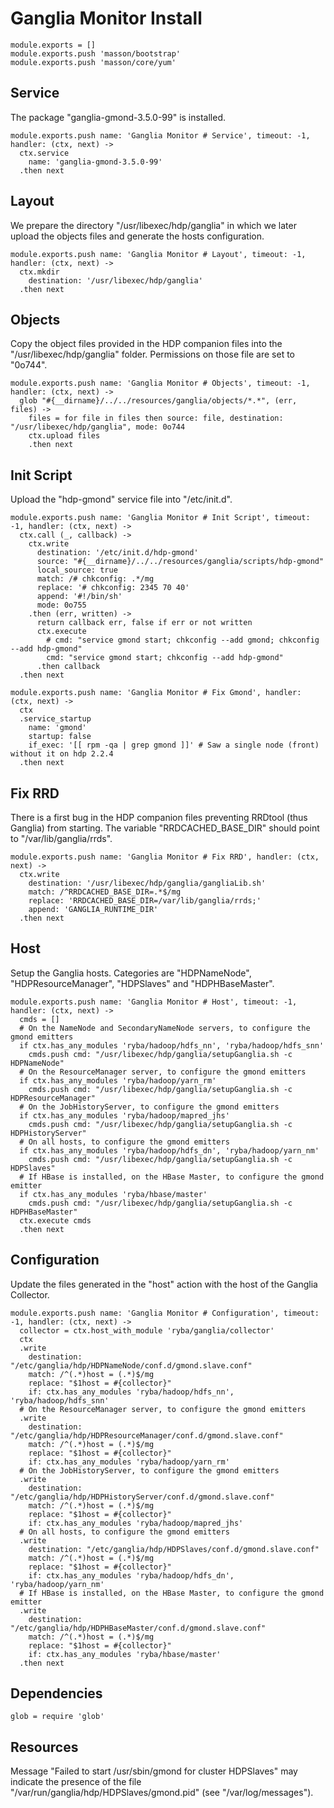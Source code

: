 
# Ganglia Monitor Install

    module.exports = []
    module.exports.push 'masson/bootstrap'
    module.exports.push 'masson/core/yum'

## Service

The package "ganglia-gmond-3.5.0-99" is installed.

    module.exports.push name: 'Ganglia Monitor # Service', timeout: -1, handler: (ctx, next) ->
      ctx.service
        name: 'ganglia-gmond-3.5.0-99'
      .then next

## Layout

We prepare the directory "/usr/libexec/hdp/ganglia" in which we later upload
the objects files and generate the hosts configuration.

    module.exports.push name: 'Ganglia Monitor # Layout', timeout: -1, handler: (ctx, next) ->
      ctx.mkdir
        destination: '/usr/libexec/hdp/ganglia'
      .then next

## Objects

Copy the object files provided in the HDP companion files into the
"/usr/libexec/hdp/ganglia" folder. Permissions on those file are set to "0o744".

    module.exports.push name: 'Ganglia Monitor # Objects', timeout: -1, handler: (ctx, next) ->
      glob "#{__dirname}/../../resources/ganglia/objects/*.*", (err, files) ->
        files = for file in files then source: file, destination: "/usr/libexec/hdp/ganglia", mode: 0o744
        ctx.upload files
        .then next

## Init Script

Upload the "hdp-gmond" service file into "/etc/init.d".

    module.exports.push name: 'Ganglia Monitor # Init Script', timeout: -1, handler: (ctx, next) ->
      ctx.call (_, callback) ->
        ctx.write
          destination: '/etc/init.d/hdp-gmond'
          source: "#{__dirname}/../../resources/ganglia/scripts/hdp-gmond"
          local_source: true
          match: /# chkconfig: .*/mg
          replace: '# chkconfig: 2345 70 40'
          append: '#!/bin/sh'
          mode: 0o755
        .then (err, written) ->
          return callback err, false if err or not written
          ctx.execute
            # cmd: "service gmond start; chkconfig --add gmond; chkconfig --add hdp-gmond"
            cmd: "service gmond start; chkconfig --add hdp-gmond"
          .then callback
      .then next

    module.exports.push name: 'Ganglia Monitor # Fix Gmond', handler: (ctx, next) ->
      ctx
      .service_startup
        name: 'gmond'
        startup: false
        if_exec: '[[ rpm -qa | grep gmond ]]' # Saw a single node (front) without it on hdp 2.2.4
      .then next

## Fix RRD

There is a first bug in the HDP companion files preventing RRDtool (thus
Ganglia) from starting. The variable "RRDCACHED_BASE_DIR" should point to
"/var/lib/ganglia/rrds".

    module.exports.push name: 'Ganglia Monitor # Fix RRD', handler: (ctx, next) ->
      ctx.write
        destination: '/usr/libexec/hdp/ganglia/gangliaLib.sh'
        match: /^RRDCACHED_BASE_DIR=.*$/mg
        replace: 'RRDCACHED_BASE_DIR=/var/lib/ganglia/rrds;'
        append: 'GANGLIA_RUNTIME_DIR'
      .then next

## Host

Setup the Ganglia hosts. Categories are "HDPNameNode", "HDPResourceManager",
"HDPSlaves" and "HDPHBaseMaster".

    module.exports.push name: 'Ganglia Monitor # Host', timeout: -1, handler: (ctx, next) ->
      cmds = []
      # On the NameNode and SecondaryNameNode servers, to configure the gmond emitters
      if ctx.has_any_modules 'ryba/hadoop/hdfs_nn', 'ryba/hadoop/hdfs_snn'
        cmds.push cmd: "/usr/libexec/hdp/ganglia/setupGanglia.sh -c HDPNameNode"
      # On the ResourceManager server, to configure the gmond emitters
      if ctx.has_any_modules 'ryba/hadoop/yarn_rm'
        cmds.push cmd: "/usr/libexec/hdp/ganglia/setupGanglia.sh -c HDPResourceManager"
      # On the JobHistoryServer, to configure the gmond emitters
      if ctx.has_any_modules 'ryba/hadoop/mapred_jhs'
        cmds.push cmd: "/usr/libexec/hdp/ganglia/setupGanglia.sh -c HDPHistoryServer"
      # On all hosts, to configure the gmond emitters
      if ctx.has_any_modules 'ryba/hadoop/hdfs_dn', 'ryba/hadoop/yarn_nm'
        cmds.push cmd: "/usr/libexec/hdp/ganglia/setupGanglia.sh -c HDPSlaves"
      # If HBase is installed, on the HBase Master, to configure the gmond emitter
      if ctx.has_any_modules 'ryba/hbase/master'
        cmds.push cmd: "/usr/libexec/hdp/ganglia/setupGanglia.sh -c HDPHBaseMaster"
      ctx.execute cmds
      .then next

## Configuration

Update the files generated in the "host" action with the host of the Ganglia Collector.

    module.exports.push name: 'Ganglia Monitor # Configuration', timeout: -1, handler: (ctx, next) ->
      collector = ctx.host_with_module 'ryba/ganglia/collector'
      ctx
      .write
        destination: "/etc/ganglia/hdp/HDPNameNode/conf.d/gmond.slave.conf"
        match: /^(.*)host = (.*)$/mg
        replace: "$1host = #{collector}"
        if: ctx.has_any_modules 'ryba/hadoop/hdfs_nn', 'ryba/hadoop/hdfs_snn'
      # On the ResourceManager server, to configure the gmond emitters
      .write
        destination: "/etc/ganglia/hdp/HDPResourceManager/conf.d/gmond.slave.conf"
        match: /^(.*)host = (.*)$/mg
        replace: "$1host = #{collector}"
        if: ctx.has_any_modules 'ryba/hadoop/yarn_rm'
      # On the JobHistoryServer, to configure the gmond emitters
      .write
        destination: "/etc/ganglia/hdp/HDPHistoryServer/conf.d/gmond.slave.conf"
        match: /^(.*)host = (.*)$/mg
        replace: "$1host = #{collector}"
        if: ctx.has_any_modules 'ryba/hadoop/mapred_jhs'
      # On all hosts, to configure the gmond emitters
      .write
        destination: "/etc/ganglia/hdp/HDPSlaves/conf.d/gmond.slave.conf"
        match: /^(.*)host = (.*)$/mg
        replace: "$1host = #{collector}"
        if: ctx.has_any_modules 'ryba/hadoop/hdfs_dn', 'ryba/hadoop/yarn_nm'
      # If HBase is installed, on the HBase Master, to configure the gmond emitter
      .write
        destination: "/etc/ganglia/hdp/HDPHBaseMaster/conf.d/gmond.slave.conf"
        match: /^(.*)host = (.*)$/mg
        replace: "$1host = #{collector}"
        if: ctx.has_any_modules 'ryba/hbase/master'
      .then next

## Dependencies

    glob = require 'glob'

## Resources

Message "Failed to start /usr/sbin/gmond for cluster HDPSlaves" may indicate the
presence of the file "/var/run/ganglia/hdp/HDPSlaves/gmond.pid"
(see "/var/log/messages").
